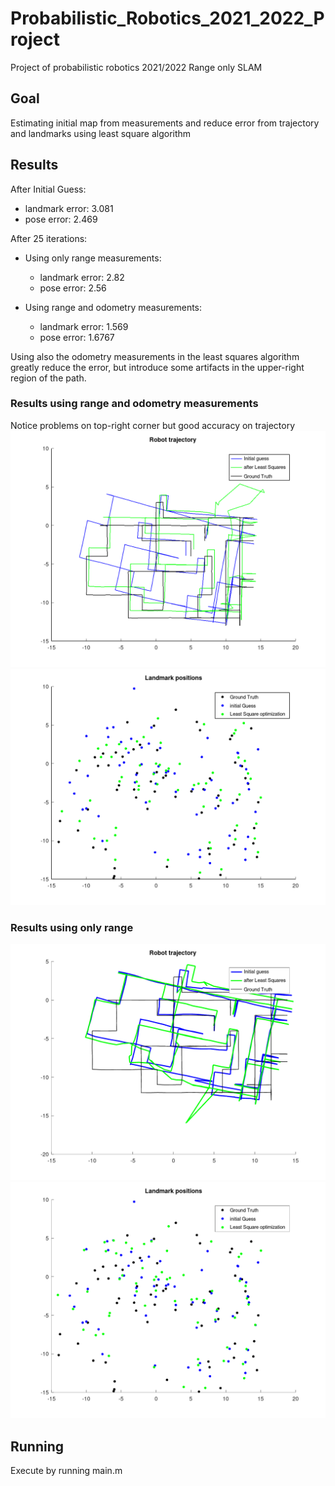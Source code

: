 # Probabilistic_Robotics_2021_2022_Project
Project of probabilistic robotics 2021/2022
Range only SLAM

## Goal
Estimating initial map from measurements and reduce error from trajectory and landmarks using least square algorithm


## Results
After Initial Guess:
- landmark error: 3.081
- pose error: 2.469

After 25 iterations:

- Using only range measurements:
     - landmark error: 2.82
     - pose error: 2.56

- Using range and odometry measurements:
     - landmark error: 1.569
     - pose error: 1.6767

Using also the odometry measurements in the least squares algorithm greatly reduce the error, but introduce some artifacts in the upper-right region of the path.

### Results using range and odometry measurements

Notice problems on top-right corner but good accuracy on trajectory
![Results using range and odometry](trajectory_plot.png "Trajectory using range and odometry")
![Results using range and odometry 2](landmark_plot_no_outlier.png "landmark using range and odometry")

### Results using only range
![Results using range](trajectory_plot_only_range.png "Trajectory using only range")
![Results using range 2](landmark_plot_no_outlier_only_range.png "landmark using only range")

## Running
Execute by running main.m
